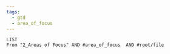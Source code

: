 ```yaml
---
tags:
  - gtd
  - area_of_focus
---
```


```dataview
LIST 
From "2_Areas of Focus" AND #area_of_focus  AND #root/file
```

